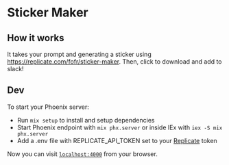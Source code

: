 # Sticker Maker

## How it works

It takes your prompt and generating a sticker using https://replicate.com/fofr/sticker-maker. Then, click to download and add to slack!

## Dev

To start your Phoenix server:

- Run `mix setup` to install and setup dependencies
- Start Phoenix endpoint with `mix phx.server` or inside IEx with `iex -S mix phx.server`
- Add a .env file with REPLICATE_API_TOKEN set to your [Replicate](https://replicate.com/) token

Now you can visit [`localhost:4000`](http://localhost:4000) from your browser.
